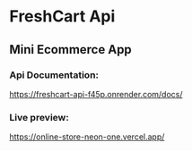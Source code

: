 # FreshCart Api

## Mini Ecommerce App

### Api Documentation:
https://freshcart-api-f45p.onrender.com/docs/


### Live preview:
https://online-store-neon-one.vercel.app/